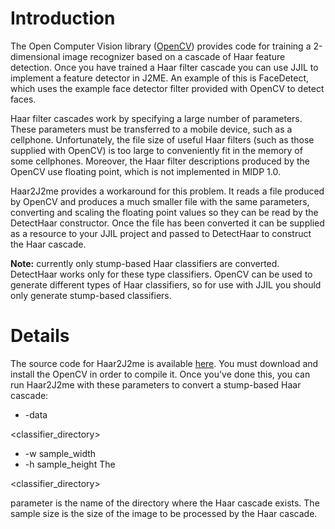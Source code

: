 # Introduction #

The Open Computer Vision library ([OpenCV](http://tech.groups.yahoo.com/group/OpenCV/)) provides code for training a 2-dimensional image recognizer based on a cascade of Haar feature detection. Once you have trained a Haar filter cascade you can use JJIL to implement a feature detector in J2ME. An example of this is FaceDetect, which uses the example face detector filter provided with OpenCV to detect faces.

Haar filter cascades work by specifying a large number of parameters. These parameters must be transferred to a mobile device, such as a cellphone. Unfortunately, the file size of useful Haar filters (such as those supplied with OpenCV) is too large to conveniently fit in the memory of some cellphones. Moreover, the Haar filter descriptions produced by the OpenCV use floating point, which is not implemented in MIDP 1.0.

Haar2J2me provides a workaround for this problem. It reads a file produced by OpenCV and produces a much smaller file with the same parameters, converting and scaling the floating point values so they can be read by the DetectHaar constructor. Once the file has been converted it can be supplied as a resource to your JJIL project and passed to DetectHaar to construct the Haar cascade.

**Note:** currently only stump-based Haar classifiers are converted. DetectHaar works only for these type classifiers. OpenCV can be used to generate different types of Haar classifiers, so for use with JJIL you should only generate stump-based classifiers.


# Details #

The source code for Haar2J2me is available [here](http://jjil.googlecode.com/files/Haar2J2me.zip). You must download and install the OpenCV in order to compile it. Once you've done this, you can run Haar2J2me with these parameters to convert a stump-based Haar cascade:
  * -data 

<classifier\_directory>


  * -w sample\_width
  * -h sample\_height
The 

<classifier\_directory>

 parameter is the name of the directory where the Haar cascade exists. The sample size is the size of the image to be processed by the Haar cascade.